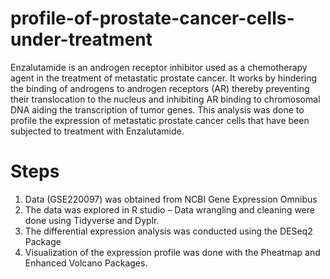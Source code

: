 # profile-of-prostate-cancer-cells-under-treatment

Enzalutamide is an androgen receptor inhibitor used as a chemotherapy agent in the treatment of metastatic prostate cancer. It works by hindering the binding of androgens to androgen receptors (AR) thereby preventing their translocation to the nucleus and inhibiting AR binding to chromosomal DNA aiding the transcription of tumor genes. 
 This analysis was done to profile the expression of metastatic prostate cancer cells that have been subjected to treatment with Enzalutamide. 

# Steps
1. Data (GSE220097) was obtained from NCBI Gene Expression Omnibus
2. The data was explored in R studio – Data wrangling and cleaning were done using Tidyverse and Dyplr.
3. The differential expression analysis was conducted using the DESeq2 Package
4. Visualization of the expression profile was done with the Pheatmap and Enhanced Volcano Packages.

